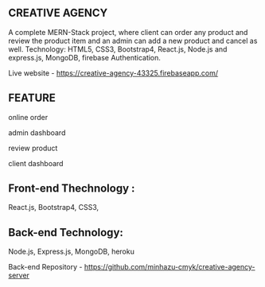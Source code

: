 

## CREATIVE AGENCY

A complete MERN-Stack project, where client can order any product and review the product item and an admin can add a new product and cancel as well.
Technology: HTML5, CSS3, Bootstrap4, React.js, Node.js and express.js, MongoDB, firebase Authentication.

Live website - https://creative-agency-43325.firebaseapp.com/





## FEATURE

online order

admin dashboard

review product

client dashboard


## Front-end Thechnology :
React.js,
Bootstrap4,
CSS3,

## Back-end Technology:
Node.js,
Express.js,
MongoDB,
heroku







Back-end Repository - https://github.com/minhazu-cmyk/creative-agency-server
